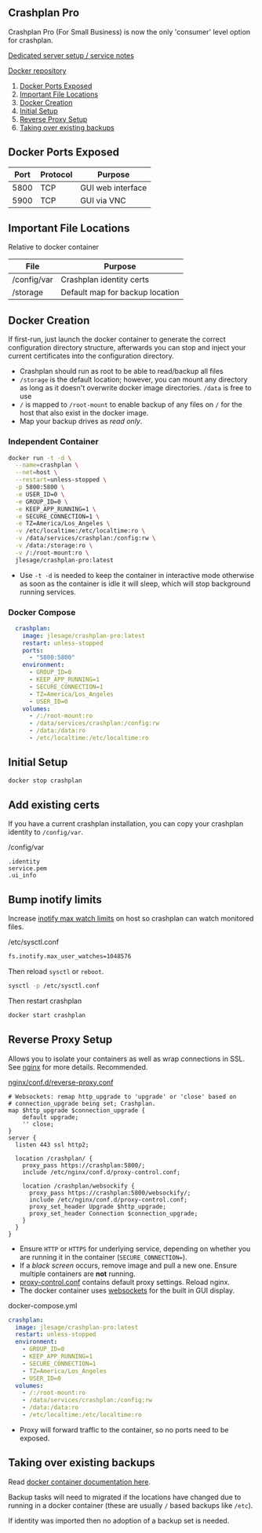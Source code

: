 Crashplan Pro
-------------
Crashplan Pro (For Small Business) is now the only 'consumer' level option for
crashplan.

[Dedicated server setup / service notes](crashplan-dedicated.md)

[Docker repository][1]

1. [Docker Ports Exposed](#docker-ports-exposed)
1. [Important File Locations](#important-file-locations)
1. [Docker Creation](#docker-creation)
1. [Initial Setup](#initial-setup)
1. [Reverse Proxy Setup](#reverse-proxy-setup)
1. [Taking over existing backups](#taking-over-existing-backups)

Docker Ports Exposed
--------------------

| Port | Protocol | Purpose           |
|------|----------|-------------------|
| 5800 | TCP      | GUI web interface |
| 5900 | TCP      | GUI via VNC       |

Important File Locations
------------------------
Relative to docker container

| File        | Purpose                         |
|-------------|---------------------------------|
| /config/var | Crashplan identity certs        |
| /storage    | Default map for backup location |

Docker Creation
---------------
If first-run, just launch the docker container to generate the correct
configuration directory structure, afterwards you can stop and inject your
current certificates into the configuration directory.

* Crashplan should run as root to be able to read/backup all files
* `/storage` is the default location; however, you can mount any directory as
  long as it doesn't overwrite docker image directories. `/data` is free to use
* `/` is mapped to `/root-mount` to enable backup of any files on `/` for the
  host that also exist in the docker image.
* Map your backup drives as *read only*.


### Independent Container
```bash
docker run -t -d \
  --name=crashplan \
  --net=host \
  --restart=unless-stopped \
  -p 5800:5800 \
  -e USER_ID=0 \
  -e GROUP_ID=0 \
  -e KEEP_APP_RUNNING=1 \
  -e SECURE_CONNECTION=1 \
  -e TZ=America/Los_Angeles \
  -v /etc/localtime:/etc/localtime:ro \
  -v /data/services/crashplan:/config:rw \
  -v /data:/storage:ro \
  -v /:/root-mount:ro \
  jlesage/crashplan-pro:latest
```
* Use `-t -d` is needed to keep the container in interactive mode otherwise as
  soon as the container is idle it will sleep, which will stop background
  running services.

### Docker Compose
```yaml
  crashplan:
    image: jlesage/crashplan-pro:latest
    restart: unless-stopped
    ports:
      - "5800:5800"
    environment:
      - GROUP_ID=0
      - KEEP_APP_RUNNING=1
      - SECURE_CONNECTION=1
      - TZ=America/Los_Angeles
      - USER_ID=0
    volumes:
      - /:/root-mount:ro
      - /data/services/crashplan:/config:rw
      - /data:/data:ro
      - /etc/localtime:/etc/localtime:ro
```

Initial Setup
-------------
```bash
docker stop crashplan
```

## Add existing certs
If you have a current crashplan installation, you can copy your crashplan
identity to `/config/var`.

/config/var
```
.identity
service.pem
.ui_info
```

## Bump inotify limits
Increase [inotify max watch limits][2] on host so crashplan can watch monitored
files.

/etc/sysctl.conf
```bash
fs.inotify.max_user_watches=1048576
```

Then reload `sysctl` or `reboot`.
```bash
sysctl -p /etc/sysctl.conf
```

Then restart crashplan
```bash
docker start crashplan
```

Reverse Proxy Setup
-------------------
Allows you to isolate your containers as well as wrap connections in SSL. See
[nginx][ref2] for more details. Recommended.

[nginx/conf.d/reverse-proxy.conf][4]
```nginx
# Websockets: remap http_upgrade to 'upgrade' or 'close' based on
# connection_upgrade being set; Crashplan.
map $http_upgrade $connection_upgrade {
    default upgrade;
    '' close;
}
server {
  listen 443 ssl http2;

  location /crashplan/ {
    proxy_pass https://crashplan:5800/;
    include /etc/nginx/conf.d/proxy-control.conf;

    location /crashplan/websockify {
      proxy_pass https://crashplan:5800/websockify/;
      include /etc/nginx/conf.d/proxy-control.conf;
      proxy_set_header Upgrade $http_upgrade;
      proxy_set_header Connection $connection_upgrade;
    }
  }
}
```
* Ensure `HTTP` or `HTTPS` for underlying service, depending on whether you are
  running it in the container (`SECURE_CONNECTION=`).
* If a _black screen_ occurs, remove image and pull a new one. Ensure multiple
  containers are **not** running.
* [proxy-control.conf][ref1] contains default proxy settings. Reload nginx.
* The docker container uses [websockets][5] for the built in GUI display.

docker-compose.yml
```yaml
crashplan:
  image: jlesage/crashplan-pro:latest
  restart: unless-stopped
  environment:
    - GROUP_ID=0
    - KEEP_APP_RUNNING=1
    - SECURE_CONNECTION=1
    - TZ=America/Los_Angeles
    - USER_ID=0
  volumes:
    - /:/root-mount:ro
    - /data/services/crashplan:/config:rw
    - /data:/data:ro
    - /etc/localtime:/etc/localtime:ro
```
* Proxy will forward traffic to the container, so no ports need to be exposed.

Taking over existing backups
----------------------------
Read [docker container documentation here][3].

Backup tasks will need to migrated if the locations have changed due to running
in a docker container (these are usually `/` based backups like `/etc`).

If identity was imported then no adoption of a backup set is needed.

[1]: https://github.com/jlesage/docker-crashplan-pro
[2]: https://support.code42.com/CrashPlan/4/Troubleshooting/Linux_real-time_file_watching_errors
[3]: https://github.com/jlesage/docker-crashplan-pro#taking-over-existing-backup
[4]: https://hub.docker.com/r/jlesage/crashplan-pro/#routing-based-on-url-path
[5]: https://stackoverflow.com/questions/15193743/nginx-reverse-proxy-websockets

[ref1]: ../nginx/proxy-control.conf
[ref2]: ../nginx/README.md